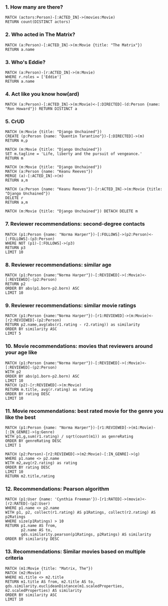 ### 1. How many are there?

```
MATCH (actors:Person)-[:ACTED_IN]->(movies:Movie)
RETURN count(DISTINCT actors)
```

### 2. Who acted in The Matrix?

```
MATCH (a:Person)-[:ACTED_IN]->(m:Movie {title: "The Matrix"})
RETURN a.name
```

### 3. Who's Eddie?

```
MATCH (a:Person)-[r:ACTED_IN]->(m:Movie)
WHERE r.roles = ['Eddie']
RETURN a.name
```

### 4. Act like you know how(ard)

```
MATCH (a:Person)-[:ACTED_IN]->(m:Movie)<-[:DIRECTED]-(d:Person {name: "Ron Howard"}) RETURN DISTINCT a
```

### 5. CrUD

```
MATCH (m:Movie {title: "Django Unchained"})
CREATE (p:Person {name: "Quentin Tarantino"})-[:DIRECTED]->(m)
RETURN m,p
```

```
MATCH (m:Movie {title: "Django Unchained"})
SET m.tagline = 'Life, liberty and the pursuit of vengeance.'
RETURN m
```

```
MATCH (m:Movie {title: "Django Unchained"})
MATCH (a:Person {name: "Keanu Reeves"})
MERGE (a)-[:ACTED_IN]->(m)
RETURN a,m
```

```
MATCH (a:Person {name: "Keanu Reeves"})-[r:ACTED_IN]->(m:Movie {title: "Django Unchained"})
DELETE r
RETURN a,m
```

```
MATCH (m:Movie {title: "Django Unchained"}) DETACH DELETE m
```

### 7. Reviewer recommendations: second-degree contacts

```
MATCH (p1:Person {name: "Norma Harper"})-[:FOLLOWS]->(p2:Person)<-[:FOLLOWS]-(p3:Person)
WHERE NOT (p1)-[:FOLLOWS]->(p3)
RETURN p3
LIMIT 10
```

### 8. Reviewer recommendations: similar age

```
MATCH (p1:Person {name:"Norma Harper"})-[:REVIEWED]->(:Movie)<-[:REVIEWED]-(p2:Person)
RETURN p2
ORDER BY abs(p1.born-p2.born) ASC
LIMIT 10
```

### 9. Reviewer recommendations: similar movie ratings

```
MATCH (p1:Person {name:"Norma Harper"})-[r1:REVIEWED]->(m:Movie)<-[r2:REVIEWED]-(p2:Person)
RETURN p2.name,avg(abs(r1.rating - r2.rating)) as similarity
ORDER BY similarity ASC
LIMIT 5
```

### 10. Movie recommendations: movies that reviewers around your age like

```
MATCH (p1:Person {name:"Norma Harper"})-[:REVIEWED]->(:Movie)<-[:REVIEWED]-(p2:Person)
WITH p2
ORDER BY abs(p1.born-p2.born) ASC
LIMIT 10
MATCH (p2)-[r:REVIEWED]->(m:Movie)
RETURN m.title, avg(r.rating) as rating
ORDER BY rating DESC
LIMIT 10
```

### 11. Movie recommendations: best rated movie for the genre you like the best

```
MATCH (p1:Person {name: "Norma Harper"})-[r1:REVIEWED]->(m1:Movie)-[:IN_GENRE]->(g:Genre)
WITH p1,g,sum(r1.rating) / sqrt(count(m1)) as genreRating
ORDER BY genreRating DESC
LIMIT 1

MATCH (p2:Person)-[r2:REVIEWED]->(m2:Movie)-[:IN_GENRE]->(g)
WHERE p1.name <> p2.name
WITH m2,avg(r2.rating) as rating
ORDER BY rating DESC
LIMIT 10
RETURN m2.title,rating
```

### 12. Recommendations: Pearson algorithm

```
MATCH (p1:User {name: 'Cynthia Freeman'})-[r1:RATED]->(movie)<-[r2:RATED]-(p2:User)
WHERE p1.name <> p2.name
WITH p1, p2, collect(r1.rating) AS p1Ratings, collect(r2.rating) AS p2Ratings
WHERE size(p1Ratings) > 10
RETURN p1.name AS from,
       p2.name AS to,
       gds.similarity.pearson(p1Ratings, p2Ratings) AS similarity
ORDER BY similarity DESC
```

### 13. Recommendations: Similar movies based on multiple criteria

```
MATCH (m1:Movie {title: "Matrix, The"})
MATCH (m2:Movie)
WHERE m1.title <> m2.title
RETURN m1.title AS from, m2.title AS to, gds.similarity.euclideanDistance(m1.scaledProperties, m2.scaledProperties) AS similarity
ORDER BY similarity ASC
LIMIT 10
```
